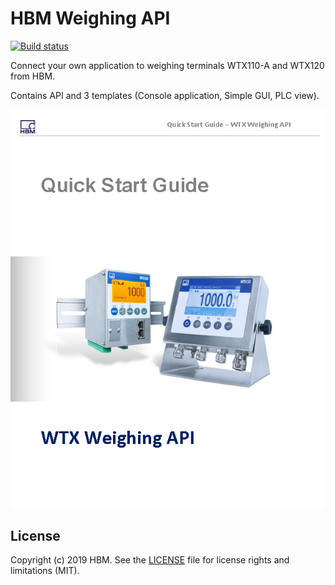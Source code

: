 # HBM Weighing API


[![Build status](https://hbmdevelopment.visualstudio.com/HBM%20Weighing/_apis/build/status/HBM%20Weighing%20API%20CI)](https://hbmdevelopment.visualstudio.com/HBM%20Weighing/_build/latest?definitionId=47)

Connect your own application to weighing terminals WTX110-A and WTX120 from HBM.


Contains API and 3 templates (Console application, Simple GUI, PLC view). 


[![Quick start guide Weighing API](Doc/QuickStartGuide_WeighingAPI.PNG)](Doc/QuickStartGuide_WeighingAPI.PDF)

## License



Copyright (c) 2019 HBM. See the [LICENSE](LICENSE) file for license rights and
limitations (MIT).
